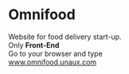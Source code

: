 # Omnifood
Website for food delivery start-up.<br>
Only __Front-End__<br>
Go to your browser and type<br>
www.omnifood.unaux.com

